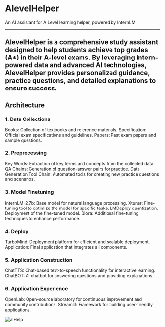 # AlevelHelper
An AI assistant for A Level learning helper, powered by InternLM

---
AlevelHelper is a comprehensive study assistant designed to help students achieve top grades (A*) in their A-level exams. By leveraging intern-powered data and advanced AI technologies, AlevelHelper provides personalized guidance, practice questions, and detailed explanations to ensure success.
---

## Architecture
### 1. Data Collections

Books: Collection of textbooks and reference materials.
Specification: Official exam specifications and guidelines.
Papers: Past exam papers and sample questions.
### 2. Preprocessing

Key Words: Extraction of key terms and concepts from the collected data.
QA Chains: Generation of question-answer pairs for practice.
Data Generation Tool Chain: Automated tools for creating new practice questions and scenarios.
### 3. Model Finetuning

InternLM-2.7b: Base model for natural language processing.
Xtuner: Fine-tuning tool to optimize the model for specific tasks.
LMDeploy quantization: Deployment of the fine-tuned model.
Qlora: Additional fine-tuning techniques to enhance performance.
### 4. Deploy

TurboMind: Deployment platform for efficient and scalable deployment.
Application: Final application that integrates all components.
### 5. Application Construction

ChatTTS: Chat-based text-to-speech functionality for interactive learning.
ChatBOT: AI chatbot for answering questions and providing explanations.
### 6. Application Experience

OpenLab: Open-source laboratory for continuous improvement and community contributions.
Streamlit: Framework for building user-friendly applications.


![alHelp](https://github.com/user-attachments/assets/a29baf4b-3cb8-4103-a1ec-a0864c3ac6ab)
